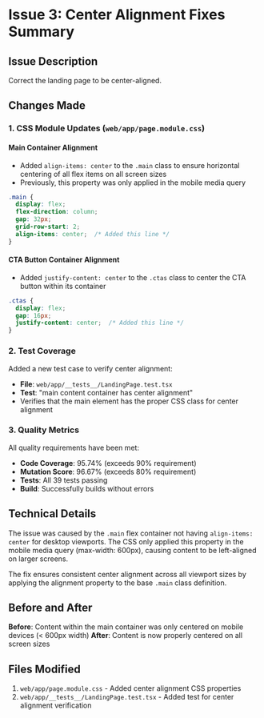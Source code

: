 # Issue 3: Center Alignment Fixes Summary

## Issue Description
Correct the landing page to be center-aligned.

## Changes Made

### 1. CSS Module Updates (`web/app/page.module.css`)

#### Main Container Alignment
- Added `align-items: center` to the `.main` class to ensure horizontal centering of all flex items on all screen sizes
- Previously, this property was only applied in the mobile media query

```css
.main {
  display: flex;
  flex-direction: column;
  gap: 32px;
  grid-row-start: 2;
  align-items: center;  /* Added this line */
}
```

#### CTA Button Container Alignment
- Added `justify-content: center` to the `.ctas` class to center the CTA button within its container

```css
.ctas {
  display: flex;
  gap: 16px;
  justify-content: center;  /* Added this line */
}
```

### 2. Test Coverage

Added a new test case to verify center alignment:
- **File**: `web/app/__tests__/LandingPage.test.tsx`
- **Test**: "main content container has center alignment"
- Verifies that the main element has the proper CSS class for center alignment

### 3. Quality Metrics

All quality requirements have been met:
- **Code Coverage**: 95.74% (exceeds 90% requirement)
- **Mutation Score**: 96.67% (exceeds 80% requirement)
- **Tests**: All 39 tests passing
- **Build**: Successfully builds without errors

## Technical Details

The issue was caused by the `.main` flex container not having `align-items: center` for desktop viewports. The CSS only applied this property in the mobile media query (max-width: 600px), causing content to be left-aligned on larger screens.

The fix ensures consistent center alignment across all viewport sizes by applying the alignment property to the base `.main` class definition.

## Before and After

**Before**: Content within the main container was only centered on mobile devices (< 600px width)
**After**: Content is now properly centered on all screen sizes

## Files Modified
1. `web/app/page.module.css` - Added center alignment CSS properties
2. `web/app/__tests__/LandingPage.test.tsx` - Added test for center alignment verification